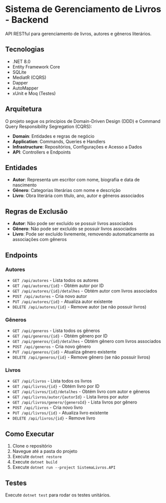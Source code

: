 # Sistema de Gerenciamento de Livros - Backend

API RESTful para gerenciamento de livros, autores e gêneros literários.

## Tecnologias

- .NET 8.0
- Entity Framework Core
- SQLite
- MediatR (CQRS)
- Dapper
- AutoMapper
- xUnit e Moq (Testes)

## Arquitetura

O projeto segue os princípios de Domain-Driven Design (DDD) e Command Query Responsibility Segregation (CQRS):

- **Domain**: Entidades e regras de negócio
- **Application**: Commands, Queries e Handlers
- **Infrastructure**: Repositórios, Configurações e Acesso a Dados
- **API**: Controllers e Endpoints

## Entidades

- **Autor**: Representa um escritor com nome, biografia e data de nascimento
- **Gênero**: Categorias literárias com nome e descrição
- **Livro**: Obra literária com título, ano, autor e gêneros associados

## Regras de Exclusão

- **Autor**: Não pode ser excluído se possuir livros associados
- **Gênero**: Não pode ser excluído se possuir livros associados
- **Livro**: Pode ser excluído livremente, removendo automaticamente as associações com gêneros

## Endpoints

### Autores
- `GET /api/autores` - Lista todos os autores
- `GET /api/autores/{id}` - Obtém autor por ID
- `GET /api/autores/{id}/detalhes` - Obtém autor com livros associados
- `POST /api/autores` - Cria novo autor
- `PUT /api/autores/{id}` - Atualiza autor existente
- `DELETE /api/autores/{id}` - Remove autor (se não possuir livros)

### Gêneros
- `GET /api/generos` - Lista todos os gêneros
- `GET /api/generos/{id}` - Obtém gênero por ID
- `GET /api/generos/{id}/detalhes` - Obtém gênero com livros associados
- `POST /api/generos` - Cria novo gênero
- `PUT /api/generos/{id}` - Atualiza gênero existente
- `DELETE /api/generos/{id}` - Remove gênero (se não possuir livros)

### Livros
- `GET /api/livros` - Lista todos os livros
- `GET /api/livros/{id}` - Obtém livro por ID
- `GET /api/livros/{id}/detalhes` - Obtém livro com autor e gêneros
- `GET /api/livros/autor/{autorId}` - Lista livros por autor
- `GET /api/livros/genero/{generoId}` - Lista livros por gênero
- `POST /api/livros` - Cria novo livro
- `PUT /api/livros/{id}` - Atualiza livro existente
- `DELETE /api/livros/{id}` - Remove livro

## Como Executar

1. Clone o repositório
2. Navegue até a pasta do projeto
3. Execute `dotnet restore`
4. Execute `dotnet build`
5. Execute `dotnet run --project SistemaLivros.API`

## Testes

Execute `dotnet test` para rodar os testes unitários.

